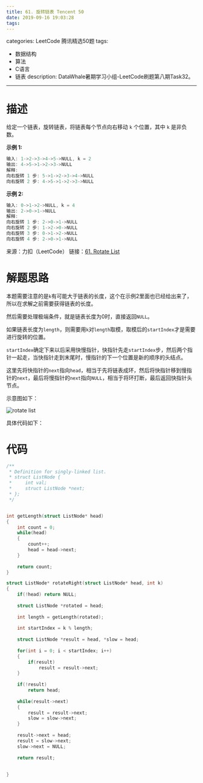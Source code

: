 ```yaml
---
title: 61. 旋转链表 Tencent 50
date: 2019-09-16 19:03:28
tags:
---
```

categories: LeetCode 腾讯精选50题
tags:
- 数据结构
- 算法
- C语言
- 链表
description: DataWhale暑期学习小组-LeetCode刷题第八期Task32。
---

# 描述

给定一个链表，旋转链表，将链表每个节点向右移动 `k` 个位置，其中 `k` 是非负数。

**示例 1:**

```c
输入: 1->2->3->4->5->NULL, k = 2
输出: 4->5->1->2->3->NULL
解释:
向右旋转 1 步: 5->1->2->3->4->NULL
向右旋转 2 步: 4->5->1->2->3->NULL
```

**示例 2:**

```c
输入: 0->1->2->NULL, k = 4
输出: 2->0->1->NULL
解释:
向右旋转 1 步: 2->0->1->NULL
向右旋转 2 步: 1->2->0->NULL
向右旋转 3 步: 0->1->2->NULL
向右旋转 4 步: 2->0->1->NULL
```

来源：力扣（LeetCode）
链接：[61. Rotate List](https://leetcode-cn.com/problems/rotate-list)

# 解题思路

本题需要注意的是`k`有可能大于链表的长度，这个在示例2里面也已经给出来了，所以在求解之前需要获得链表的长度。

然后需要处理极端条件，就是链表长度为0时，直接返回`NULL`。

如果链表长度为`length`，则需要用`k`对`length`取模，取模后的`startIndex`才是需要进行旋转的位置。

`startIndex`确定下来以后采用快慢指针，快指针先走`startIndex`步，然后两个指针一起走，当快指针走到末尾时，慢指针的下一个位置是新的顺序的头结点。

这里先将快指针的`next`指向`head`，相当于先将链表成环，然后将快指针移到慢指针的`next`，最后将慢指针的`next`指向`NULL`，相当于将环打断，最后返回快指针头节点。

示意图如下：

![rotate list](https://machinelearning-1255641038.cos.ap-chengdu.myqcloud.com/Datacruiser_Blog_Sources/LeetCode_Tencent50/Rotate%20List.png)

具体代码如下：

# 代码

```c
/**
 * Definition for singly-linked list.
 * struct ListNode {
 *     int val;
 *     struct ListNode *next;
 * };
 */


int getLength(struct ListNode* head)
{
    int count = 0;
    while(head)
    {
        count++;
        head = head->next;
    }
    
    return count;
}

struct ListNode* rotateRight(struct ListNode* head, int k)
{
    if(!head) return NULL;
    
    struct ListNode *rotated = head;
    
    int length = getLength(rotated);
    
    int startIndex = k % length;
    
    struct ListNode *result = head, *slow = head;
    
    for(int i = 0; i < startIndex; i++)
    {
        if(result)
            result = result->next;
    }
    
    if(!result)
        return head;
    
    while(result->next)
    {
        result = result->next;
        slow = slow->next;
    }
    
    result->next = head;
    result = slow->next;
    slow->next = NULL;
    
    return result;
    
  
}
```